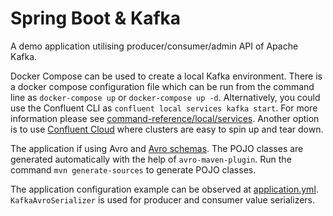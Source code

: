 # Spring Boot & Kafka

A demo application utilising producer/consumer/admin API of Apache Kafka.

Docker Compose can be used to create a local Kafka environment. 
There is a docker compose configuration file which can be run from the command line as `docker-compose up` or `docker-compose up -d`.
Alternatively, you could use the Confluent CLI as `confluent local services kafka start`. 
For more information please see [command-reference/local/services](https://docs.confluent.io/confluent-cli/current/command-reference/local/services/index.html). 
Another option is to use [Confluent Cloud](https://confluent.cloud) where clusters are easy to spin up and tear down.

The application if using Avro and [Avro schemas](src/main/avro/PracticalSchemas.avsc). 
The POJO classes are generated automatically with the help of `avro-maven-plugin`.
Run the command `mvn generate-sources` to generate POJO classes.

The application configuration example can be observed at [application.yml](src/main/resources/application.yml). 
`KafkaAvroSerializer` is used for producer and consumer value serializers.

